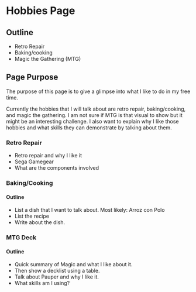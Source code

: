 # Hobbies Page

## Outline
- Retro Repair
- Baking/cooking
- Magic the Gathering (MTG)

## Page Purpose
The purpose of this page is to give a glimpse into what I like to do in my free time.

Currently the hobbies that I will talk about are retro repair, baking/cooking, and magic the gathering. I am not sure if MTG is that visual to show but it might be an interesting challenge. I also want to explain why I like those hobbies and what skills they can demonstrate by talking about them.

### Retro Repair
- Retro repair and why I like it
- Sega Gamegear
- What are the components involved

### Baking/Cooking
#### Outline
- List a dish that I want to talk about. Most likely: Arroz con Polo
- List the recipe
- Write about the dish.

### MTG Deck
#### Outline
- Quick summary of Magic and what I like about it. 
- Then show a decklist using a table.
- Talk about Pauper and why I like it.
- What skills am I using?